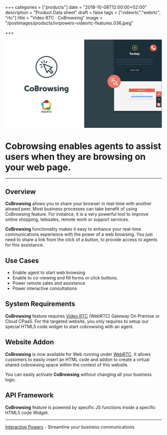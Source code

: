 +++
categories = ["products"]
date = "2018-10-08T12:00:00+02:00"
description = "Product Data sheet"
draft = false
tags = ["videortc","webrtc", "rtc"]
title = "Video RTC · CoBrowsing"
image = "/postimages/products/ivrpowers-videortc-features.036.jpeg"

+++

![VideoRTC Screen Sharing](/postimages/products/ivrpowers-videortc-features.035.jpeg)

#	Cobrowsing enables agents to assist users when they are browsing on your web page.
---

## Overview

**CoBrowsing** allows you to share your browser in real-time with another alowed peer. Most business processes can take benefit of using CoBrowsing feature. For instance, it is a very powerful tool to improve online shopping, telesales, remote work or support services.

**CoBrowsing** functionality makes it easy to enhance your real-time communications experience with the power of a web browsing. You just need to share a link from the click of a button, to provide access to  agents for this assistance.

## Use Cases

* Enable agent to start web browsing
* Enable to co-viewing and fill forms or click buttons.
* Power remote sales and assistance
* Power interactive consultations
	
## System Requirements

**CoBrowsing** feature requires [Video RTC](http://blog.ivrpowers.com/post/products/video-rtc/) (WebRTC) Gateway On Premise or Cloud CPaaS.  For the targeted website, you only requires to setup our special HTML5 code widget to start cobrowsing with an agent.

## Website Addon

**CoBrowsing** is now available for Web running under [WebRTC](http://blog.ivrpowers.com/post/technologies/what-is-webrtc/). It allows customers to easily insert an HTML code and addon to create a virtual shared cobrowsing space within the context of this website.

You can easily activate **CoBrowsing** without changing all your business logic.

## API Framework

**CoBrowsing** feature is powered by specific JS functions inside a specific HTML5 code Widget.

---
[Interactive Powers](http://www.ivrpowers.com/) - Streamline your business communications


